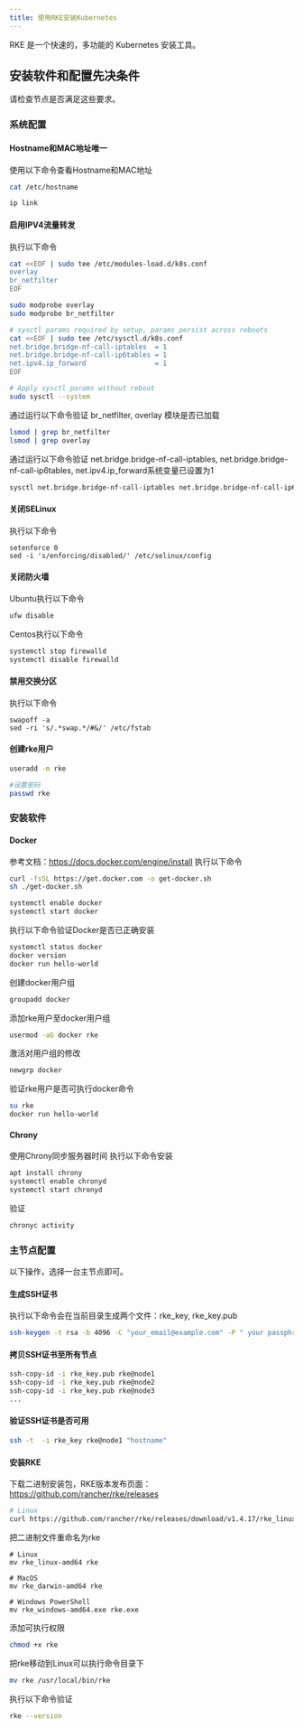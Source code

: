 ```yaml
---
title: 使用RKE安装Kubernetes
---
```


RKE 是一个快速的，多功能的 Kubernetes 安装工具。

## 安装软件和配置先决条件
请检查节点是否满足这些要求。


### 系统配置

#### Hostname和MAC地址唯一
使用以下命令查看Hostname和MAC地址
```bash
cat /etc/hostname

ip link
```

#### 启用IPV4流量转发
执行以下命令
```bash
cat <<EOF | sudo tee /etc/modules-load.d/k8s.conf
overlay
br_netfilter
EOF

sudo modprobe overlay
sudo modprobe br_netfilter

# sysctl params required by setup, params persist across reboots
cat <<EOF | sudo tee /etc/sysctl.d/k8s.conf
net.bridge.bridge-nf-call-iptables  = 1
net.bridge.bridge-nf-call-ip6tables = 1
net.ipv4.ip_forward                 = 1
EOF

# Apply sysctl params without reboot
sudo sysctl --system
```

通过运行以下命令验证 br_netfilter, overlay 模块是否已加载
```bash
lsmod | grep br_netfilter
lsmod | grep overlay
```

通过运行以下命令验证 net.bridge.bridge-nf-call-iptables, net.bridge.bridge-nf-call-ip6tables, net.ipv4.ip_forward系统变量已设置为1
```bash
sysctl net.bridge.bridge-nf-call-iptables net.bridge.bridge-nf-call-ip6tables net.ipv4.ip_forward
```

#### 关闭SELinux
执行以下命令
```
setenforce 0
sed -i 's/enforcing/disabled/' /etc/selinux/config
```

#### 关闭防火墙
Ubuntu执行以下命令
```bash
ufw disable
```
Centos执行以下命令
```bash
systemctl stop firewalld
systemctl disable firewalld
```

#### 禁用交换分区
执行以下命令
```
swapoff -a 
sed -ri 's/.*swap.*/#&/' /etc/fstab
```

#### 创建rke用户
```bash
useradd -m rke

#设置密码
passwd rke
```

### 安装软件


#### Docker
参考文档：https://docs.docker.com/engine/install
执行以下命令
```bash
curl -fsSL https://get.docker.com -o get-docker.sh
sh ./get-docker.sh

systemctl enable docker
systemctl start docker
```

执行以下命令验证Docker是否已正确安装
```bash
systemctl status docker
docker version
docker run hello-world
```

创建docker用户组
```bash
groupadd docker
```

添加rke用户至docker用户组
```bash
usermod -aG docker rke
```

激活对用户组的修改
```bash
newgrp docker
```

验证rke用户是否可执行docker命令
```bash
su rke
docker run hello-world
```


#### Chrony
使用Chrony同步服务器时间
执行以下命令安装
```bash
apt install chrony
systemctl enable chronyd
systemctl start chronyd
```

验证
```bash
chronyc activity
```

### 主节点配置
以下操作，选择一台主节点即可。

#### 生成SSH证书
执行以下命令会在当前目录生成两个文件：rke_key, rke_key.pub
```bash
ssh-keygen -t rsa -b 4096 -C "your_email@example.com" -P " your passphrase" -f rke_key
```

#### 拷贝SSH证书至所有节点
```bash
ssh-copy-id -i rke_key.pub rke@node1
ssh-copy-id -i rke_key.pub rke@node2
ssh-copy-id -i rke_key.pub rke@node3
...
```

#### 验证SSH证书是否可用
```bash
ssh -t  -i rke_key rke@node1 "hostname"
```

#### 安装RKE
下载二进制安装包，RKE版本发布页面：https://github.com/rancher/rke/releases 
```bash
# Linux
curl https://github.com/rancher/rke/releases/download/v1.4.17/rke_linux-amd64
```

把二进制文件重命名为rke
```
# Linux
mv rke_linux-amd64 rke

# MacOS
mv rke_darwin-amd64 rke

# Windows PowerShell
mv rke_windows-amd64.exe rke.exe
```

添加可执行权限
```bash
chmod +x rke
```

把rke移动到Linux可以执行命令目录下
```bash
mv rke /usr/local/bin/rke
```

执行以下命令验证
```bash
rke --version
```
